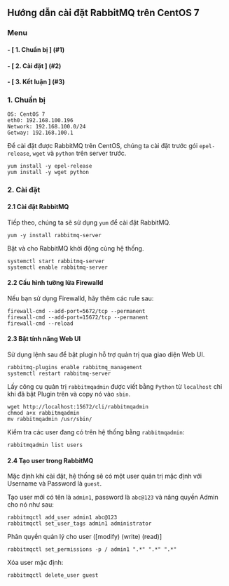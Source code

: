 ## Hướng dẫn cài đặt RabbitMQ trên CentOS 7

### Menu

#### - [ 1. Chuẩn bị ] (#1)
#### - [ 2. Cài đặt ] (#2)
#### - [ 3. Kết luận ] (#3)

### 1. Chuẩn bị

```
OS: CentOS 7
eth0: 192.168.100.196
Network: 192.168.100.0/24
Getway: 192.168.100.1
```

Để cài đặt được RabbitMQ trên CentOS, chúng ta cài đặt trước gói `epel-release`, `wget` và `python` trên server trước.

```
yum install -y epel-release 
yum install -y wget python
```

### 2. Cài đặt

#### 2.1 Cài đặt RabbitMQ
Tiếp theo, chúng ta sẽ sử dụng `yum` để cài đặt RabbitMQ.

```
yum -y install rabbitmq-server
```

Bật và cho RabbitMQ khởi động cùng hệ thống.

```
systemctl start rabbitmq-server 
systemctl enable rabbitmq-server
```

#### 2.2 Cấu hình tường lửa Firewalld

Nếu bạn sử dụng Firewalld, hãy thêm các rule sau:

```
firewall-cmd --add-port=5672/tcp --permanent
firewall-cmd --add-port=15672/tcp --permanent
firewall-cmd --reload
```


#### 2.3 Bật tính năng Web UI

Sử dụng lệnh sau để bật plugin hỗ trợ quản trị qua giao diện Web UI.

```
rabbitmq-plugins enable rabbitmq_management
systemctl restart rabbitmq-server
```

Lấy công cụ quản trị `rabbitmqadmin` được viết bằng `Python` từ `localhost` chỉ khi đã bật Plugin trên và copy nó vào `sbin`.

```
wget http://localhost:15672/cli/rabbitmqadmin
chmod a+x rabbitmqadmin
mv rabbitmqadmin /usr/sbin/
```

Kiểm tra các user đang có trên hệ thống bằng `rabbitmqadmin`:

```
rabbitmqadmin list users
```

#### 2.4 Tạo user trong RabbitMQ

Mặc định khi cài đặt, hệ thống sẽ có một user quản trị mặc định với Username và Password là `guest`.

Tạo user mới có tên là `admin1`, password là `abc@123` và nâng quyền Admin cho nó như sau:

```
rabbitmqctl add_user admin1 abc@123
rabbitmqctl set_user_tags admin1 administrator
```

Phân quyền quản lý cho user ([modify) (write) (read)]

```
rabbitmqctl set_permissions -p / admin1 ".*" ".*" ".*"
```

Xóa user mặc định:

```
rabbitmqctl delete_user guest
```

